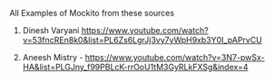 All Examples of Mockito from these sources 

1) Dinesh Varyani  https://www.youtube.com/watch?v=53fncREn8k0&list=PL6Zs6LgrJj3vy7yWpH9xb3Y0I_pAPrvCU 

2) Aneesh Mistry - https://www.youtube.com/watch?v=3N7-pwSx-HA&list=PLGJny_f99PBLcK-rrOoU1tM3GyRLkFXSg&index=4